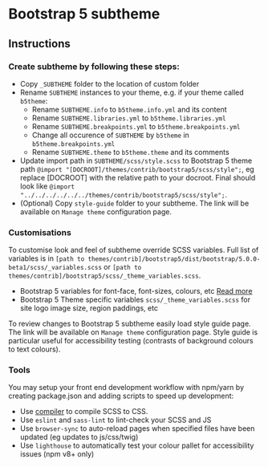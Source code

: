 # Bootstrap 5 subtheme

## Instructions

### Create subtheme by following these steps:

* Copy `_SUBTHEME` folder to the location of custom folder
* Rename `SUBTHEME` instances to your theme, e.g.  if your theme called `b5theme`:
  * Rename `SUBTHEME.info` to `b5theme.info.yml` and its content
  * Rename `SUBTHEME.libraries.yml` to `b5theme.libraries.yml`
  * Rename `SUBTHEME.breakpoints.yml` to `b5theme.breakpoints.yml`
  * Change all occurence of `SUBTHEME` by `b5theme` in `b5theme.breakpoints.yml`
  * Rename `SUBTHEME.theme` to `b5theme.theme` and its comments
* Update import path in `SUBTHEME/scss/style.scss` to Bootstrap 5 theme path 
    `@import "[DOCROOT]/themes/contrib/bootstrap5/scss/style";`, 
     eg replace [DOCROOT] with the relative path to your docroot.
     Final should look like `@import "../../../../../../themes/contrib/bootstrap5/scss/style";`.
* (Optional) Copy `style-guide` folder to your subtheme. The link will be available on `Manage theme` configuration page.

### Customisations

To customise look and feel of subtheme override SCSS variables. Full list of variables is in `[path to themes/contrib]/bootstrap5/dist/bootstrap/5.0.0-beta1/scss/_variables.scss` or `[path to themes/contrib]/bootstrap5/scss/_theme_variables.scss`.
* Bootstrap 5 variables for font-face, font-sizes, colours, etc [Read more](https://getbootstrap.com/docs/5.0/customize/sass/#variable-defaults)
* Bootstrap 5 Theme specific variables `scss/_theme_variables.scss` for site logo image size, region paddings, etc

To review changes to Bootstrap 5 subtheme easily load style guide page. The link will be available on `Manage theme` configuration page. Style guide is particular useful for accessibility testing (contrasts of background colours to text colours).

### Tools

You may setup your front end development workflow with npm/yarn by creating package.json and adding scripts to speed up development:

* Use [compiler](https://sass-lang.com/install) to compile SCSS to CSS.
* Use `eslint` and `sass-lint` to lint-check your SCSS and JS
* Use `browser-sync` to auto-reload pages when specified files have been updated (eg updates to js/css/twig)
* Use `lighthouse` to automatically test your colour pallet for accessibility issues (npm v8+ only)
